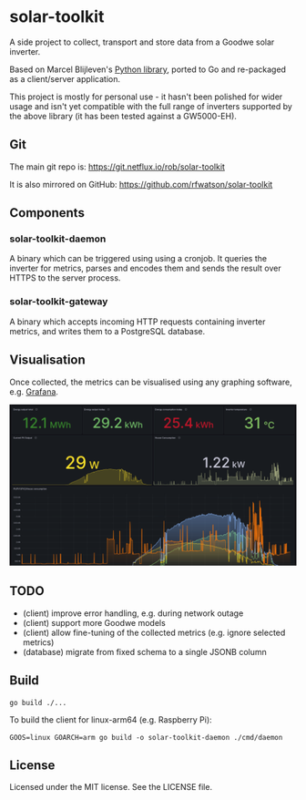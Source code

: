 # solar-toolkit

A side project to collect, transport and store data from a Goodwe solar
inverter.

Based on Marcel Blijleven's [Python
library](https://github.com/marcelblijleven/goodwe), ported to Go and
re-packaged as a client/server application.

This project is mostly for personal use - it hasn't been polished for wider
usage and isn't yet compatible with the full range of inverters supported by
the above library (it has been tested against a GW5000-EH).

## Git

The main git repo is: https://git.netflux.io/rob/solar-toolkit

It is also mirrored on GitHub: https://github.com/rfwatson/solar-toolkit

## Components

### solar-toolkit-daemon

A binary which can be triggered using using a cronjob. It queries the inverter
for metrics, parses and encodes them and sends the result over HTTPS to the
server process.

### solar-toolkit-gateway

A binary which accepts incoming HTTP requests containing inverter metrics, and
writes them to a PostgreSQL database.

## Visualisation

Once collected, the metrics can be visualised using any graphing software, e.g.
[Grafana](https://grafana.com/).

![Solar metrics](picture.png "Solar metrics")

## TODO

* (client) improve error handling, e.g. during network outage
* (client) support more Goodwe models
* (client) allow fine-tuning of the collected metrics (e.g. ignore selected
  metrics)
* (database) migrate from fixed schema to a single JSONB column

## Build

```
go build ./...
```

To build the client for linux-arm64 (e.g. Raspberry Pi):

```
GOOS=linux GOARCH=arm go build -o solar-toolkit-daemon ./cmd/daemon
```

## License

Licensed under the MIT license. See the LICENSE file.
